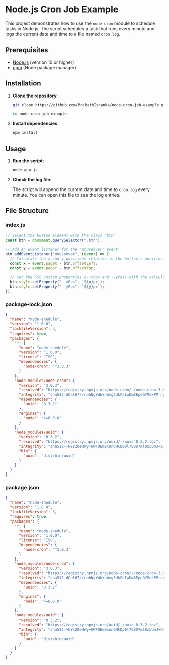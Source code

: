 # Node.js Cron Job Example

This project demonstrates how to use the `node-cron` module to schedule tasks in Node.js. The script schedules a task that runs every minute and logs the current date and time to a file named `cron.log`.

## Prerequisites

- [Node.js](https://nodejs.org/) (version 10 or higher)
- [npm](https://www.npmjs.com/get-npm) (Node package manager)

## Installation

1. **Clone the repository**:

    ```sh
    git clone https://github.com/PrabathIshanka/node-cron-job-example.git
    ```
    ```sh
    cd node-cron-job-example
    ```

2. **Install dependencies**:

    ```sh
    npm install
    ```

## Usage

1. **Run the script**:

    ```sh
    node app.js
    ```

2. **Check the log file**:

    The script will append the current date and time to `cron.log` every minute. You can open this file to see the log entries.

## File Structure
### index.js
```js
// Select the button element with the class 'btn'
const btn = document.querySelector(".btn");

// Add an event listener for the 'mouseover' event
btn.addEventListener("mouseover", (event) => {
  // Calculate the x and y positions relative to the button's position
  const x = event.pageX - btn.offsetLeft;
  const y = event.pageY - btn.offsetTop;

  // Set the CSS custom properties (--xPos and --yPos) with the calculated positions
  btn.style.setProperty("--xPos", `${x}px`);
  btn.style.setProperty("--yPos", `${y}px`);
});
```
### package-lock.json
```json
{
  "name": "node-shedule",
  "version": "1.0.0",
  "lockfileVersion": 3,
  "requires": true,
  "packages": {
    "": {
      "name": "node-shedule",
      "version": "1.0.0",
      "license": "ISC",
      "dependencies": {
        "node-cron": "^3.0.3"
      }
    },
    "node_modules/node-cron": {
      "version": "3.0.3",
      "resolved": "https://registry.npmjs.org/node-cron/-/node-cron-3.0.3.tgz",
      "integrity": "sha512-dOal67//nohNgYWb+nWmg5dkFdIwDm8EpeGYMekPMrngV3637lqnX0lbUcCtgibHTz6SEz7DAIjKvKDFYCnO1A==",
      "dependencies": {
        "uuid": "8.3.2"
      },
      "engines": {
        "node": ">=6.0.0"
      }
    },
    "node_modules/uuid": {
      "version": "8.3.2",
      "resolved": "https://registry.npmjs.org/uuid/-/uuid-8.3.2.tgz",
      "integrity": "sha512-+NYs2QeMWy+GWFOEm9xnn6HCDp0l7QBD7ml8zLUmJ+93Q5NF0NocErnwkTkXVFNiX3/fpC6afS8Dhb/gz7R7eg==",
      "bin": {
        "uuid": "dist/bin/uuid"
      }
    }
  }
}

```
### package.json
```json
{
  "name": "node-shedule",
  "version": "1.0.0",
  "lockfileVersion": 3,
  "requires": true,
  "packages": {
    "": {
      "name": "node-shedule",
      "version": "1.0.0",
      "license": "ISC",
      "dependencies": {
        "node-cron": "^3.0.3"
      }
    },
    "node_modules/node-cron": {
      "version": "3.0.3",
      "resolved": "https://registry.npmjs.org/node-cron/-/node-cron-3.0.3.tgz",
      "integrity": "sha512-dOal67//nohNgYWb+nWmg5dkFdIwDm8EpeGYMekPMrngV3637lqnX0lbUcCtgibHTz6SEz7DAIjKvKDFYCnO1A==",
      "dependencies": {
        "uuid": "8.3.2"
      },
      "engines": {
        "node": ">=6.0.0"
      }
    },
    "node_modules/uuid": {
      "version": "8.3.2",
      "resolved": "https://registry.npmjs.org/uuid/-/uuid-8.3.2.tgz",
      "integrity": "sha512-+NYs2QeMWy+GWFOEm9xnn6HCDp0l7QBD7ml8zLUmJ+93Q5NF0NocErnwkTkXVFNiX3/fpC6afS8Dhb/gz7R7eg==",
      "bin": {
        "uuid": "dist/bin/uuid"
      }
    }
  }
}

```

